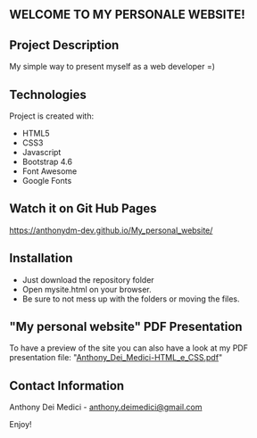 ## WELCOME TO MY PERSONALE WEBSITE!

## Project Description
My simple way to present myself as a web developer =)

## Technologies
Project is created with:
* HTML5
* CSS3
* Javascript
* Bootstrap 4.6
* Font Awesome
* Google Fonts

## Watch it on Git Hub Pages
https://anthonydm-dev.github.io/My_personal_website/

## Installation
* Just download the repository folder
* Open mysite.html on your browser.
* Be sure to not mess up with the folders or moving the files.

## "My personal website" PDF Presentation
To have a preview of the site you can also have a look at my PDF
presentation file: "[Anthony_Dei_Medici-HTML_e_CSS.pdf](https://github.com/AnthonyDM-Dev/My_personal_website/Anthony_Dei_Medici-HTML_e_CSS.pdf)"

## Contact Information
Anthony Dei Medici - anthony.deimedici@gmail.com

Enjoy!
